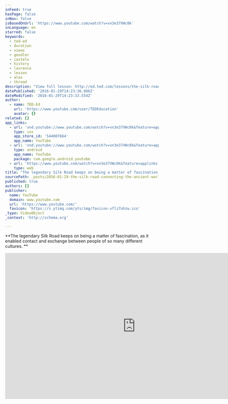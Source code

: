 ```yaml
---
inFeed: true
hasPage: false
inNav: false
isBasedOnUrl: 'https://www.youtube.com/watch?v=vn3e37VWc0k'
inLanguage: en
starred: false
keywords:
  - ted-ed
  - duration
  - views
  - gendler
  - castelo
  - history
  - laurence
  - lesson
  - alex
  - thread
description: "View full lesson: http://ed.ted.com/lessons/the-silk-road-history-s-first-world-wide-web-shannon-harris-castelo With modern technology, a global exchange of goods and ideas can happen at the click of a button. But what about 2,000 years ago? Shannon Harris Castelo unfolds the history of the 5,000-mile Silk Road, a network of multiple routes that used the common language of commerce to connect the world's major settlements, thread by thread."
datePublished: '2016-01-29T14:23:36.066Z'
dateModified: '2016-01-29T14:23:33.554Z'
author:
  - name: TED-Ed
    url: 'https://www.youtube.com/user/TEDEducation'
    avatar: {}
related: []
app_links:
  - url: 'vnd.youtube://www.youtube.com/watch?v=vn3e37VWc0k&feature=applinks'
    type: ios
    app_store_id: '544007664'
    app_name: YouTube
  - url: 'vnd.youtube://www.youtube.com/watch?v=vn3e37VWc0k&feature=applinks'
    type: android
    app_name: YouTube
    package: com.google.android.youtube
  - url: 'https://www.youtube.com/watch?v=vn3e37VWc0k&feature=applinks'
    type: web
title: "The legendary Silk Road keeps on being a matter of fascination, as it enabled contact and exchange between people of so many different cultures.\_"
sourcePath: _posts/2016-01-29-the-silk-road-connecting-the-ancient-world-through-trade-.md
published: true
authors: []
publisher:
  name: YouTube
  domain: www.youtube.com
  url: 'https://www.youtube.com/'
  favicon: 'https://s.ytimg.com/yts/img/favicon-vflz7uhzw.ico'
_type: VideoObject
_context: 'http://schema.org'

---
```

**The legendary Silk Road keeps on being a matter of fascination, as it enabled contact and exchange between people of so many different cultures. **

<iframe src="https://cdn.embedly.com/widgets/media.html?src=https%3A%2F%2Fwww.youtube.com%2Fembed%2Fvn3e37VWc0k%3Ffeature%3Doembed&amp;url=https%3A%2F%2Fwww.youtube.com%2Fwatch%3Fv%3Dvn3e37VWc0k&amp;image=https%3A%2F%2Fi.ytimg.com%2Fvi%2Fvn3e37VWc0k%2Fhqdefault.jpg&amp;key=b7d04c9b404c499eba89ee7072e1c4f7&amp;type=text%2Fhtml&amp;schema=youtube" width="854" height="480" scrolling="no" frameborder="0" allowfullscreen="allowfullscreen" style=""></iframe>